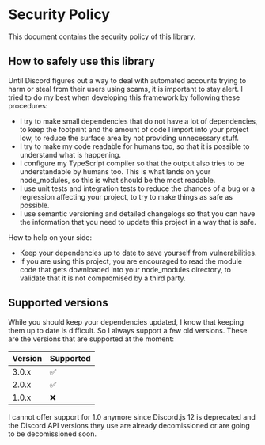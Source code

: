 # Security Policy

This document contains the security policy of this library.

## How to safely use this library

Until Discord figures out a way to deal with automated accounts trying to harm
or steal from their users using scams, it is important to stay alert. I tried
to do my best when developing this framework by following these procedures:

* I try to make small dependencies that do not have a lot of dependencies, to
  keep the footprint and the amount of code I import into your project low,
  to reduce the surface area by not providing unnecessary stuff.
* I try to make my code readable for humans too, so that it is possible to
  understand what is happening.
* I configure my TypeScript compiler so that the output also tries to be
  understandable by humans too. This is what lands on your node_modules,
  so this is what should be the most readable.
* I use unit tests and integration tests to reduce the chances of a bug or
  a regression affecting your project, to try to make things as safe as
  possible.
* I use semantic versioning and detailed changelogs so that you can have the
  information that you need to update this project in a way that is safe.

How to help on your side:

* Keep your dependencies up to date to save yourself from vulnerabilities.
* If you are using this project, you are encouraged to read the module code
  that gets downloaded into your node_modules directory, to validate that
  it is not compromised by a third party.

## Supported versions

While you should keep your dependencies updated, I know that keeping them up
to date is difficult. So I always support a few old versions. These are the
versions that are supported at the moment:

| Version | Supported          |
| ------- | ------------------ |
| 3.0.x   | :white_check_mark: |
| 2.0.x   | :white_check_mark: |
| 1.0.x   | :x:                |

I cannot offer support for 1.0 anymore since Discord.js 12 is deprecated and
the Discord API versions they use are already decomissioned or are going to be
decomissioned soon.
